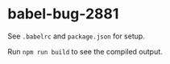 # babel-bug-2881

See `.babelrc` and `package.json` for setup.



Run `npm run build` to see the compiled output.
